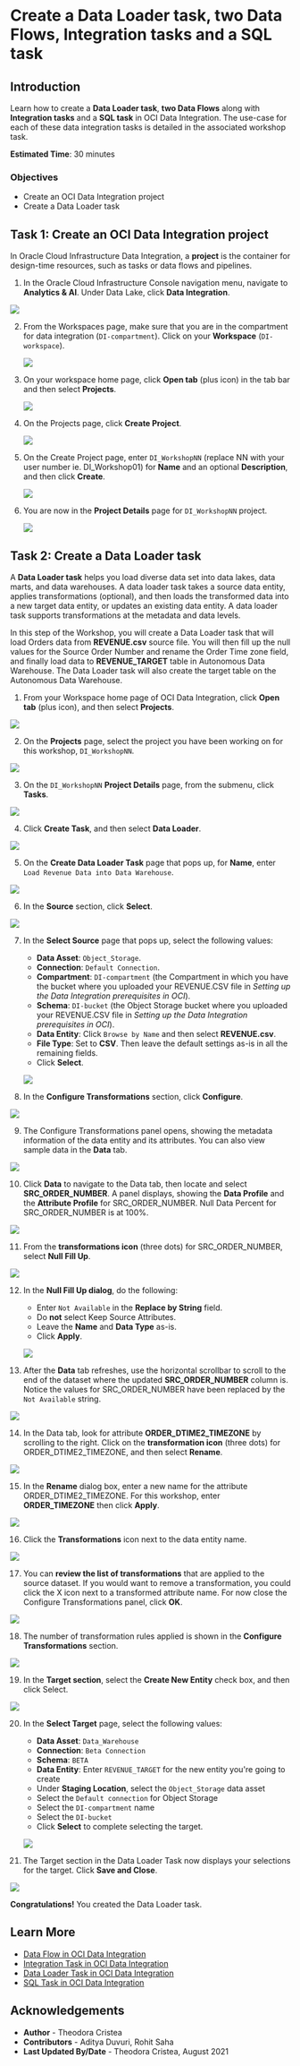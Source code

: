 ﻿# Create a Data Loader task, two Data Flows, Integration tasks and a SQL task

## Introduction

Learn how to create a **Data Loader task**, **two Data Flows** along with **Integration tasks** and a **SQL task** in OCI Data Integration. The use-case for each of these data integration tasks is detailed in the associated workshop task.

**Estimated Time**: 30 minutes

### Objectives
* Create an OCI Data Integration project
* Create a Data Loader task

## Task 1: Create an OCI Data Integration project

In Oracle Cloud Infrastructure Data Integration, a **project** is the container for design-time resources, such as tasks or data flows and pipelines.

1. In the Oracle Cloud Infrastructure Console navigation menu, navigate to **Analytics & AI**. Under Data Lake, click **Data Integration**.

  ![](../../integration-tasks/images/menu-di.png " ")

2. From the Workspaces page, make sure that you are in the compartment for data integration (`DI-compartment`). Click on your **Workspace** (`DI-workspace`).

   ![](../../integration-tasks/images/workspaces-click.png " ")

3. On your workspace home page, click **Open tab** (plus icon) in the tab bar and then select **Projects**.

   ![](../../integration-tasks/images/click-projects.png " ")

4. On the Projects page, click **Create Project**.

   ![](../../integration-tasks/images/create-project.png " ")

5. On the Create Project page, enter `DI_WorkshopNN` (replace NN with your user number ie. DI_Workshop01) for **Name** and an optional **Description**, and then click **Create**.

   ![](../../integration-tasks/images/create-project-page.png " ")

6. You are now in the **Project Details** page for `DI_WorkshopNN` project.

   ![](../../integration-tasks/images/di-workshop-project.png " ")


## Task 2: Create a Data Loader task

A **Data Loader task** helps you load diverse data set into data lakes, data marts, and data warehouses. A data loader task takes a source data entity, applies transformations (optional), and then loads the transformed data into a new target data entity, or updates an existing data entity. A data loader task supports transformations at the metadata and data levels.

In this step of the Workshop, you will create a Data Loader task that will load Orders data from **REVENUE.csv** source file. You will then fill up the null values for the Source Order Number and rename the Order Time zone field, and finally load data to **REVENUE_TARGET** table in Autonomous Data Warehouse. The Data Loader task will also create the target table on the Autonomous Data Warehouse.

1. From your Workspace home page of OCI Data Integration, click **Open tab** (plus icon), and then select **Projects**.

  ![](../../integration-tasks/images/home-projects.png " ")

2. On the **Projects** page, select the project you have been working on for this workshop, `DI_WorkshopNN`.

  ![](../../integration-tasks/images/select-project.png " ")

3. On the `DI_WorkshopNN` **Project Details** page, from the submenu, click **Tasks**.

  ![](../../integration-tasks/images/click-tasks.png " ")

4. Click **Create Task**, and then select **Data Loader**.

  ![](../../integration-tasks/images/data-loader.png " ")

5. On the **Create Data Loader Task** page that pops up, for **Name**, enter `Load Revenue Data into Data Warehouse`.

  ![](../../integration-tasks/images/loader-name.png " ")

6. In the **Source** section, click **Select**.

  ![](../../integration-tasks/images/select-source.png " ")

7. In the **Select Source** page that pops up, select the following values:

    - **Data Asset**: `Object_Storage`.
    - **Connection**: `Default Connection`.
    - **Compartment**: `DI-compartment` (the Compartment in which you have the bucket where you uploaded your REVENUE.CSV file in _Setting up the Data Integration prerequisites in OCI_).
    - **Schema**: `DI-bucket` (the Object Storage bucket where you uploaded your REVENUE.CSV file in _Setting up the Data Integration prerequisites in OCI_).
    - **Data Entity**: Click `Browse by Name` and then select **REVENUE.csv**.
    - **File Type**: Set to **CSV**. Then leave the default settings as-is in all the remaining fields.
    - Click **Select**.

    ![](../../integration-tasks/images/loader-file.png " ")

8. In the **Configure Transformations** section, click **Configure**.

  ![](../../integration-tasks/images/configure-transformation.png " ")

9. The Configure Transformations panel opens, showing the metadata information of the data entity and its attributes. You can also view sample data in the **Data** tab.

  ![](../../integration-tasks/images/loader-attributes.png " ")

10. Click **Data** to navigate to the Data tab, then locate and select **SRC\_ORDER\_NUMBER**.
A panel displays, showing the **Data Profile** and the **Attribute Profile** for SRC\_ORDER\_NUMBER. Null Data Percent for SRC\_ORDER\_NUMBER is at 100%.

  ![](../../integration-tasks/images/src-order-number-attribute.png " ")

11. From the **transformations icon** (three dots) for SRC\_ORDER\_NUMBER, select **Null Fill Up**.

  ![](../../integration-tasks/images/null-fill-up.png " ")

12. In the **Null Fill Up dialog**, do the following:

    - Enter `Not Available` in the **Replace by String** field.
    - Do **not** select Keep Source Attributes.
    - Leave the **Name** and **Data Type** as-is.
    - Click **Apply**.

    ![](../../integration-tasks/images/null-fill-up-selections.png " ")

13. After the **Data** tab refreshes, use the horizontal scrollbar to scroll to the end of the dataset where the updated **SRC\_ORDER\_NUMBER** column is. Notice the values for SRC\_ORDER\_NUMBER have been replaced by the `Not Available` string.

  ![](../../integration-tasks/images/data-loader-new-field.png " ")

14. In the Data tab, look for attribute **ORDER\_DTIME2\_TIMEZONE** by scrolling to the right. Click on the **transformation icon** (three dots) for ORDER\_DTIME2\_TIMEZONE, and then select **Rename**.

  ![](../../integration-tasks/images/rename-attribute.png " ")

15. In the **Rename** dialog box, enter a new name for the attribute ORDER\_DTIME2\_TIMEZONE. For this workshop, enter **ORDER\_TIMEZONE** then click **Apply**.

  ![](../../integration-tasks/images/rename-attribute-loader.png " ")

16. Click the **Transformations** icon next to the data entity name.

  ![](../../integration-tasks/images/transformations.png " ")

17. You can **review the list of transformations** that are applied to the source dataset. If you would want to remove a transformation, you could click the X icon next to a transformed attribute name. For now close the Configure Transformations panel, click **OK**.

  ![](../../integration-tasks/images/final-transformations.png " ")

18. The number of transformation rules applied is shown in the **Configure Transformations** section.

  ![](../../integration-tasks/images/transformations-number.png " ")

19. In the **Target section**, select the **Create New Entity** check box, and then click Select.

  ![](../../integration-tasks/images/data-loader-target.png " ")

20. In the **Select Target** page, select the following values:

    - **Data Asset**: `Data_Warehouse`
    - **Connection**: `Beta Connection`
    - **Schema**: `BETA`
    - **Data Entity**: Enter `REVENUE_TARGET` for the new entity you're going to create
    - Under **Staging Location**, select the `Object_Storage` data asset
    - Select the `Default connection` for Object Storage
    - Select the `DI-compartment` name
    - Select the `DI-bucket`
    - Click **Select** to complete selecting the target.

    ![](../../integration-tasks/images/data-loader-target-selections.png " ")

21. The Target section in the Data Loader Task now displays your selections for the target. Click **Save and Close**.

  ![](../../integration-tasks/images/loader-save.png " ")

   **Congratulations!**  You created the Data Loader task.

## Learn More

* [Data Flow in OCI Data Integration](https://docs.oracle.com/en-us/iaas/data-integration/using/data-flows.htm)
* [Integration Task in OCI Data Integration](https://docs.oracle.com/en-us/iaas/data-integration/using/integration-tasks.htm)
* [Data Loader Task in OCI Data Integration](https://docs.oracle.com/en-us/iaas/data-integration/using/data-loader-tasks.htm)
* [SQL Task in OCI Data Integration](https://docs.oracle.com/en-us/iaas/data-integration/using/sql-tasks.htm)

## Acknowledgements

* **Author** - Theodora Cristea
* **Contributors** -  Aditya Duvuri, Rohit Saha
* **Last Updated By/Date** - Theodora Cristea, August 2021
